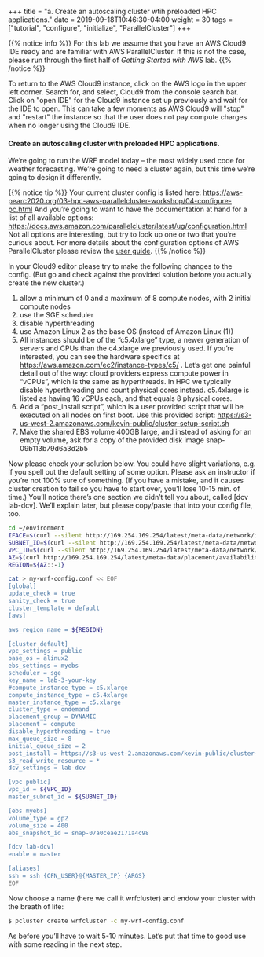 +++
title = "a. Create an autoscaling cluster wtih preloaded HPC applications."
date = 2019-09-18T10:46:30-04:00 
weight = 30 
tags = ["tutorial", "configure", "initialize", "ParallelCluster"]
+++

{{% notice info %}}
For this lab we assume that you have an AWS Cloud9 IDE ready and are familiar with AWS ParallelCluster. If this is not the case, please run through the first half of *Getting Started with AWS* lab.
{{% /notice %}}

To return to the AWS Cloud9 instance, click on the AWS logo in the upper left corner. Search for, and select, Cloud9 from the console search bar. Click on "open IDE" for the Cloud9 instance set up previously and wait for the IDE to open. This can take a few moments as AWS Cloud9 will "stop" and "restart" the instance so that the user does not pay compute charges when no longer using the Cloud9 IDE.


#### Create an autoscaling cluster with preloaded HPC applications.

We’re going to run the WRF model today – the most widely used code for weather forecasting.  We’re going to need a cluster again, but this time we’re going to design it differently.


{{% notice tip %}}
Your current cluster config is listed here:
https://aws-pearc2020.org/03-hpc-aws-parallelcluster-workshop/04-configure-pc.html 
And you’re going to want to have the documentation at hand for a list of all available options:
https://docs.aws.amazon.com/parallelcluster/latest/ug/configuration.html 
Not all options are interesting, but try to look up one or two that you’re curious about.
For more details about the configuration options of AWS ParallelCluster please review the [user guide](https://docs.aws.amazon.com/parallelcluster/latest/ug/what-is-aws-parallelcluster.html).
{{% /notice %}}

In your Cloud9 editor please try to make the following changes to the config.  (But go and check against the provided solution before you actually create the new cluster.)
1. allow a minimum of 0 and a maximum of 8 compute nodes, with 2 initial compute nodes
2. use the SGE scheduler
3. disable hyperthreading
4. use Amazon Linux 2 as the base OS (instead of Amazon Linux (1))
5. All instances should be of the “c5.4xlarge” type, a newer generation of servers and CPUs than the c4.xlarge we previously used.  If you’re interested, you can see the hardware specifics at https://aws.amazon.com/ec2/instance-types/c5/ .  Let’s get one painful detail out of the way: cloud providers express compute power in “vCPUs”, which is the same as hyperthreads.  In HPC we typically disable hyperthreading and count physical cores instead.  c5.4xlarge is listed as having 16 vCPUs each, and that equals 8 physical cores.
6. Add a “post_install script”, which is a user provided script that will be executed on all nodes on first boot.  Use this provided script: https://s3-us-west-2.amazonaws.com/kevin-public/cluster-setup-script.sh
7. Make the shared EBS volume 400GB large, and instead of asking for an empty volume, ask for a copy of the provided disk image snap-09b113b79d6a3d2b5


Now please check your solution below.  You could have slight
variations, e.g. if you spell out the default setting of some option.
Please ask an instructor if you’re not 100% sure of something.  (If
you have a mistake, and it causes cluster creation to fail so you have
to start over, you’ll lose 10-15 min. of time.) You’ll notice there’s one section we didn’t tell you about, called
[dcv lab-dcv].  We’ll explain later, but please copy/paste that into
your config file, too.

```bash
cd ~/environment
IFACE=$(curl --silent http://169.254.169.254/latest/meta-data/network/interfaces/macs/)
SUBNET_ID=$(curl --silent http://169.254.169.254/latest/meta-data/network/interfaces/macs/${IFACE}/subnet-id)
VPC_ID=$(curl --silent http://169.254.169.254/latest/meta-data/network/interfaces/macs/${IFACE}/vpc-id)
AZ=$(curl http://169.254.169.254/latest/meta-data/placement/availability-zone)
REGION=${AZ::-1}

cat > my-wrf-config.conf << EOF
[global]
update_check = true
sanity_check = true
cluster_template = default
[aws]

aws_region_name = ${REGION}

[cluster default]
vpc_settings = public
base_os = alinux2
ebs_settings = myebs
scheduler = sge
key_name = lab-3-your-key
#compute_instance_type = c5.xlarge
compute_instance_type = c5.4xlarge
master_instance_type = c5.xlarge
cluster_type = ondemand
placement_group = DYNAMIC
placement = compute
disable_hyperthreading = true 
max_queue_size = 8
initial_queue_size = 2
post_install = https://s3-us-west-2.amazonaws.com/kevin-public/cluster-setup-script.sh
s3_read_write_resource = *
dcv_settings = lab-dcv

[vpc public]
vpc_id = ${VPC_ID}
master_subnet_id = ${SUBNET_ID}

[ebs myebs]
volume_type = gp2
volume_size = 400
ebs_snapshot_id = snap-07a0ceae2171a4c98

[dcv lab-dcv]
enable = master

[aliases]
ssh = ssh {CFN_USER}@{MASTER_IP} {ARGS}
EOF

```

Now choose a name (here we call it wrfcluster) and endow your cluster with the breath of life: 

```bash
$ pcluster create wrfcluster -c my-wrf-config.conf
```

As before you’ll have to wait 5-10 minutes.  Let’s put that time to
good use with some reading in the next step.

